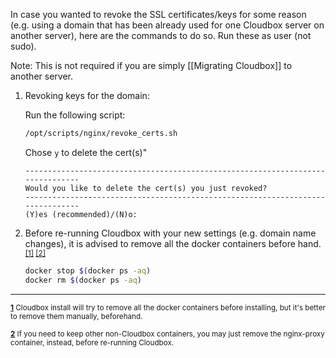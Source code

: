 In case you wanted to revoke the SSL certificates/keys for some reason (e.g. using a domain that has been already used for one Cloudbox server on another server), here are the commands to do so. Run these as user (not sudo).

Note: This is not required if you are simply [[Migrating Cloudbox]] to another server. 



1. Revoking keys for the domain:

   Run the following script:

   ```bash
   /opt/scripts/nginx/revoke_certs.sh
   ```

   Chose `y` to delete the cert(s)"

   ```
   -------------------------------------------------------------------------------
   Would you like to delete the cert(s) you just revoked?
   -------------------------------------------------------------------------------
   (Y)es (recommended)/(N)o: 
   ```


1. Before re-running Cloudbox with your new settings (e.g. domain name changes), it is advised to remove all the docker containers before hand. <sup name="a1">[\[1\]](#f1) </sup><sup name="a2">[\[2\]](#f2)</sup>


   ```bash
   docker stop $(docker ps -aq)
   docker rm $(docker ps -aq)
   ```



***

<sup><b name="f1">[1](#a1)</b> Cloudbox install will try to remove all the docker containers before installing, but it's better to remove them manually, beforehand. </sup>

<sup><b name="f2">[2](#a2)</b> If you need to keep other non-Cloudbox containers, you may just remove the nginx-proxy container, instead, before re-running Cloudbox. </sup>